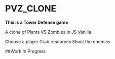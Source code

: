# PVZ_CLONE

__This is a Tower Defense game__

A clone of Plants VS Zombies in JS Vanilla

Choose a player 
Grab resources
Shoot the enemies

##Work In Progress

